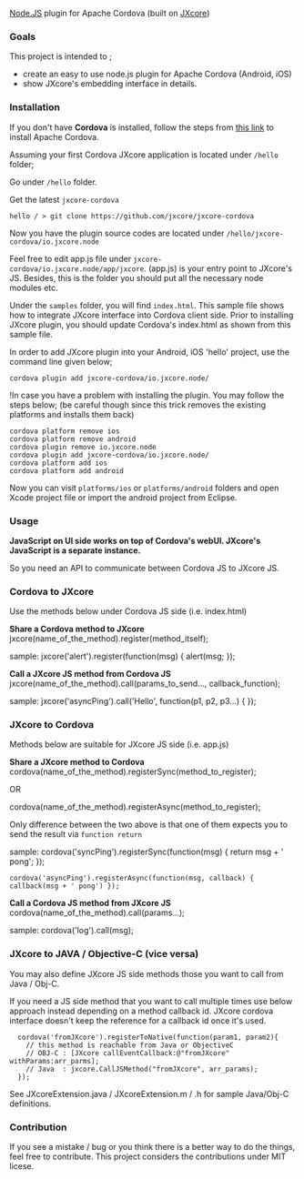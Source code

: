 [Node.JS](https://nodejs.org) plugin for Apache Cordova (built on [JXcore](https://github.com/jxcore/jxcore))

### Goals
This project is intended to ;
 - create an easy to use node.js plugin for Apache Cordova (Android, iOS)
 - show JXcore's embedding interface in details.

### Installation

If you don't have **Cordova** is installed, follow the steps from [this link](https://cordova.apache.org/docs/en/4.0.0/guide_cli_index.md.html) to install Apache Cordova.

Assuming your first Cordova JXcore application is located under `/hello` folder;

Go under `/hello` folder.

Get the latest `jxcore-cordova`

```
hello / > git clone https://github.com/jxcore/jxcore-cordova
```

Now you have the plugin source codes are located under `/hello/jxcore-cordova/io.jxcore.node`

Feel free to edit app.js file under `jxcore-cordova/io.jxcore.node/app/jxcore`. (app.js) is your entry point to JXcore's JS.
Besides, this is the folder you should put all the necessary node modules etc.

Under the `samples` folder, you will find `index.html`. This sample file shows how to integrate JXcore interface into Cordova client side.
Prior to installing JXcore plugin, you should update Cordova's index.html as shown from this sample file.

In order to add JXcore plugin into your Android, iOS 'hello' project, use the command line given below;

```
cordova plugin add jxcore-cordova/io.jxcore.node/
```

!In case you have a problem with installing the plugin. You may follow the steps below;
(be careful though since this trick removes the existing platforms and installs them back)

```
cordova platform remove ios
cordova platform remove android
cordova plugin remove io.jxcore.node
cordova plugin add jxcore-cordova/io.jxcore.node/
cordova platform add ios
cordova platform add android
```

Now you can visit `platforms/ios` or `platforms/android` folders and open Xcode project file or import the android project from Eclipse.


### Usage

**JavaScript on UI side works on top of Cordova's webUI. JXcore's JavaScript is a separate instance.**

So you need an API to communicate between Cordova JS to JXcore JS.

### Cordova to JXcore
Use the methods below under Cordova JS side (i.e. index.html)

**Share a Cordova method to JXcore**
  jxcore(name_of_the_method).register(method_itself);

  sample: jxcore('alert').register(function(msg) { alert(msg; });

**Call a JXcore JS method from Cordova JS**
  jxcore(name_of_the_method).call(params_to_send..., callback_function);

  sample: jxcore('asyncPing').call('Hello', function(p1, p2, p3...) { });

### JXcore to Cordova
Methods below are suitable for JXcore JS side (i.e. app.js)

**Share a JXcore method to Cordova**
  cordova(name_of_the_method).registerSync(method_to_register);

  OR

  cordova(name_of_the_method).registerAsync(method_to_register);

  Only difference between the two above is that one of them expects you to send the result via `function return`

  sample:
    cordova('syncPing').registerSync(function(msg) { return msg + ' pong'; });

    cordova('asyncPing').registerAsync(function(msg, callback) { callback(msg + ' pong') });

**Call a Cordova JS method from JXcore JS**
  cordova(name_of_the_method).call(params...);

  sample: cordova('log').call(msg);

### JXcore to JAVA / Objective-C (vice versa)
You may also define JXcore JS side methods those you want to call from Java / Obj-C.

If you need a JS side method that you want to call multiple times use below approach instead depending on a method callback id.
JXcore cordova interface doesn't keep the reference for a callback id once it's used.

```
  cordova('fromJXcore').registerToNative(function(param1, param2){
    // this method is reachable from Java or ObjectiveC
    // OBJ-C : [JXcore callEventCallback:@"fromJXcore" withParams:arr_parms];
    // Java  : jxcore.CallJSMethod("fromJXcore", arr_params);
  });
```

See JXcoreExtension.java / JXcoreExtension.m / .h for sample Java/Obj-C definitions.

### Contribution
If you see a mistake / bug or you think there is a better way to do the things, feel free to contribute. This project considers the
contributions under MIT licese.